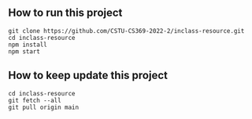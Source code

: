 ## How to run this project

```
git clone https://github.com/CSTU-CS369-2022-2/inclass-resource.git
cd inclass-resource
npm install
npm start
```

## How to keep update this project
```
cd inclass-resource
git fetch --all
git pull origin main
```
